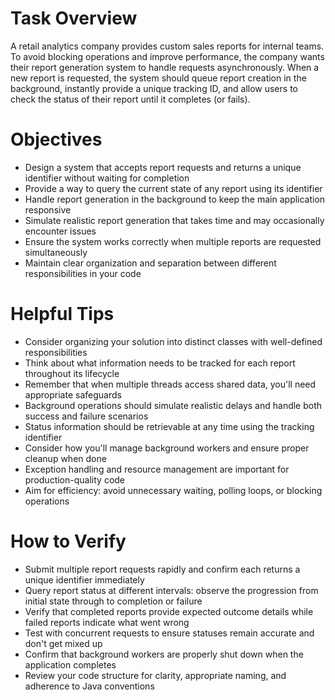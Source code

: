 # Task Overview
A retail analytics company provides custom sales reports for internal teams. To avoid blocking operations and improve performance, the company wants their report generation system to handle requests asynchronously. When a new report is requested, the system should queue report creation in the background, instantly provide a unique tracking ID, and allow users to check the status of their report until it completes (or fails).

# Objectives
- Design a system that accepts report requests and returns a unique identifier without waiting for completion
- Provide a way to query the current state of any report using its identifier
- Handle report generation in the background to keep the main application responsive
- Simulate realistic report generation that takes time and may occasionally encounter issues
- Ensure the system works correctly when multiple reports are requested simultaneously
- Maintain clear organization and separation between different responsibilities in your code

# Helpful Tips
- Consider organizing your solution into distinct classes with well-defined responsibilities
- Think about what information needs to be tracked for each report throughout its lifecycle
- Remember that when multiple threads access shared data, you'll need appropriate safeguards
- Background operations should simulate realistic delays and handle both success and failure scenarios
- Status information should be retrievable at any time using the tracking identifier
- Consider how you'll manage background workers and ensure proper cleanup when done
- Exception handling and resource management are important for production-quality code
- Aim for efficiency: avoid unnecessary waiting, polling loops, or blocking operations

# How to Verify
- Submit multiple report requests rapidly and confirm each returns a unique identifier immediately
- Query report status at different intervals: observe the progression from initial state through to completion or failure
- Verify that completed reports provide expected outcome details while failed reports indicate what went wrong
- Test with concurrent requests to ensure statuses remain accurate and don't get mixed up
- Confirm that background workers are properly shut down when the application completes
- Review your code structure for clarity, appropriate naming, and adherence to Java conventions
